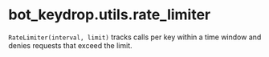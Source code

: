# bot_keydrop.utils.rate_limiter

`RateLimiter(interval, limit)` tracks calls per key within a time window and denies requests that exceed the limit.
